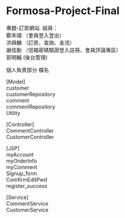 # Formosa-Project-Final  
專題-訂房網站. 
組員：  
鄭禾翊  （會員登入登出）  
洪舜麟  （訂房、查詢、金流）  
謝佳勳  （信箱密碼驗證登入註冊、會員評論專區）   
郭明翰   (後台管理)  


個人負責部分  檔名

[Model]  
customer  
customerRepository  
comment  
commentRepository  
Utility  
  
[Controller]  
CommentController  
CustomerController  

[JSP]  
myAccount  
myOrderInfo  
myComment  
Signup_form  
ComfirmEditPwd  
register_success  

[Service]  
CommentService  
CustomerService  

